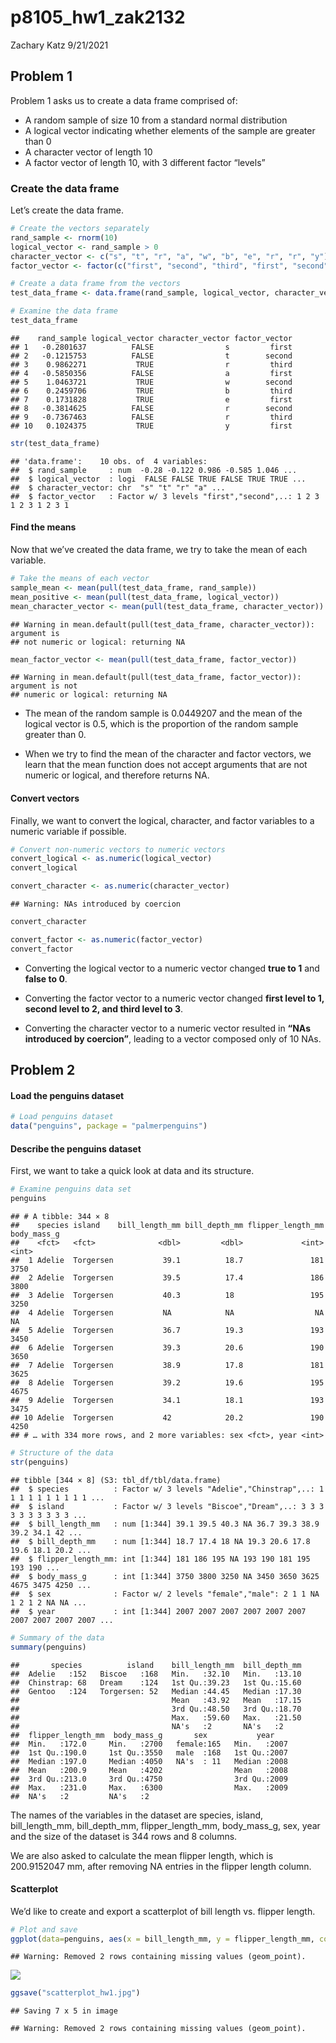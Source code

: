 p8105\_hw1\_zak2132
================
Zachary Katz
9/21/2021

## Problem 1

Problem 1 asks us to create a data frame comprised of:

-   A random sample of size 10 from a standard normal distribution
-   A logical vector indicating whether elements of the sample are
    greater than 0
-   A character vector of length 10
-   A factor vector of length 10, with 3 different factor “levels”

### Create the data frame

Let’s create the data frame.

``` r
# Create the vectors separately
rand_sample <- rnorm(10)
logical_vector <- rand_sample > 0
character_vector <- c("s", "t", "r", "a", "w", "b", "e", "r", "r", "y")
factor_vector <- factor(c("first", "second", "third", "first", "second", "third", "first", "second", "third", "first"))

# Create a data frame from the vectors
test_data_frame <- data.frame(rand_sample, logical_vector, character_vector, factor_vector)

# Examine the data frame
test_data_frame
```

    ##    rand_sample logical_vector character_vector factor_vector
    ## 1   -0.2801637          FALSE                s         first
    ## 2   -0.1215753          FALSE                t        second
    ## 3    0.9862271           TRUE                r         third
    ## 4   -0.5850356          FALSE                a         first
    ## 5    1.0463721           TRUE                w        second
    ## 6    0.2459706           TRUE                b         third
    ## 7    0.1731828           TRUE                e         first
    ## 8   -0.3814625          FALSE                r        second
    ## 9   -0.7367463          FALSE                r         third
    ## 10   0.1024375           TRUE                y         first

``` r
str(test_data_frame)
```

    ## 'data.frame':    10 obs. of  4 variables:
    ##  $ rand_sample     : num  -0.28 -0.122 0.986 -0.585 1.046 ...
    ##  $ logical_vector  : logi  FALSE FALSE TRUE FALSE TRUE TRUE ...
    ##  $ character_vector: chr  "s" "t" "r" "a" ...
    ##  $ factor_vector   : Factor w/ 3 levels "first","second",..: 1 2 3 1 2 3 1 2 3 1

#### Find the means

Now that we’ve created the data frame, we try to take the mean of each
variable.

``` r
# Take the means of each vector
sample_mean <- mean(pull(test_data_frame, rand_sample))
mean_positive <- mean(pull(test_data_frame, logical_vector))
mean_character_vector <- mean(pull(test_data_frame, character_vector))
```

    ## Warning in mean.default(pull(test_data_frame, character_vector)): argument is
    ## not numeric or logical: returning NA

``` r
mean_factor_vector <- mean(pull(test_data_frame, factor_vector))
```

    ## Warning in mean.default(pull(test_data_frame, factor_vector)): argument is not
    ## numeric or logical: returning NA

-   The mean of the random sample is 0.0449207 and the mean of the
    logical vector is 0.5, which is the proportion of the random sample
    greater than 0.

-   When we try to find the mean of the character and factor vectors, we
    learn that the mean function does not accept arguments that are not
    numeric or logical, and therefore returns NA.

#### Convert vectors

Finally, we want to convert the logical, character, and factor variables
to a numeric variable if possible.

``` r
# Convert non-numeric vectors to numeric vectors
convert_logical <- as.numeric(logical_vector)
convert_logical

convert_character <- as.numeric(character_vector)
```

    ## Warning: NAs introduced by coercion

``` r
convert_character

convert_factor <- as.numeric(factor_vector)
convert_factor
```

-   Converting the logical vector to a numeric vector changed **true to
    1** and **false to 0**.

-   Converting the factor vector to a numeric vector changed **first
    level to 1, second level to 2, and third level to 3**.

-   Converting the character vector to a numeric vector resulted in
    **“NAs introduced by coercion”**, leading to a vector composed only
    of 10 NAs.

## Problem 2

#### Load the penguins dataset

``` r
# Load penguins dataset
data("penguins", package = "palmerpenguins")
```

#### Describe the penguins dataset

First, we want to take a quick look at data and its structure.

``` r
# Examine penguins data set
penguins
```

    ## # A tibble: 344 × 8
    ##    species island    bill_length_mm bill_depth_mm flipper_length_mm body_mass_g
    ##    <fct>   <fct>              <dbl>         <dbl>             <int>       <int>
    ##  1 Adelie  Torgersen           39.1          18.7               181        3750
    ##  2 Adelie  Torgersen           39.5          17.4               186        3800
    ##  3 Adelie  Torgersen           40.3          18                 195        3250
    ##  4 Adelie  Torgersen           NA            NA                  NA          NA
    ##  5 Adelie  Torgersen           36.7          19.3               193        3450
    ##  6 Adelie  Torgersen           39.3          20.6               190        3650
    ##  7 Adelie  Torgersen           38.9          17.8               181        3625
    ##  8 Adelie  Torgersen           39.2          19.6               195        4675
    ##  9 Adelie  Torgersen           34.1          18.1               193        3475
    ## 10 Adelie  Torgersen           42            20.2               190        4250
    ## # … with 334 more rows, and 2 more variables: sex <fct>, year <int>

``` r
# Structure of the data
str(penguins)
```

    ## tibble [344 × 8] (S3: tbl_df/tbl/data.frame)
    ##  $ species          : Factor w/ 3 levels "Adelie","Chinstrap",..: 1 1 1 1 1 1 1 1 1 1 ...
    ##  $ island           : Factor w/ 3 levels "Biscoe","Dream",..: 3 3 3 3 3 3 3 3 3 3 ...
    ##  $ bill_length_mm   : num [1:344] 39.1 39.5 40.3 NA 36.7 39.3 38.9 39.2 34.1 42 ...
    ##  $ bill_depth_mm    : num [1:344] 18.7 17.4 18 NA 19.3 20.6 17.8 19.6 18.1 20.2 ...
    ##  $ flipper_length_mm: int [1:344] 181 186 195 NA 193 190 181 195 193 190 ...
    ##  $ body_mass_g      : int [1:344] 3750 3800 3250 NA 3450 3650 3625 4675 3475 4250 ...
    ##  $ sex              : Factor w/ 2 levels "female","male": 2 1 1 NA 1 2 1 2 NA NA ...
    ##  $ year             : int [1:344] 2007 2007 2007 2007 2007 2007 2007 2007 2007 2007 ...

``` r
# Summary of the data
summary(penguins)
```

    ##       species          island    bill_length_mm  bill_depth_mm  
    ##  Adelie   :152   Biscoe   :168   Min.   :32.10   Min.   :13.10  
    ##  Chinstrap: 68   Dream    :124   1st Qu.:39.23   1st Qu.:15.60  
    ##  Gentoo   :124   Torgersen: 52   Median :44.45   Median :17.30  
    ##                                  Mean   :43.92   Mean   :17.15  
    ##                                  3rd Qu.:48.50   3rd Qu.:18.70  
    ##                                  Max.   :59.60   Max.   :21.50  
    ##                                  NA's   :2       NA's   :2      
    ##  flipper_length_mm  body_mass_g       sex           year     
    ##  Min.   :172.0     Min.   :2700   female:165   Min.   :2007  
    ##  1st Qu.:190.0     1st Qu.:3550   male  :168   1st Qu.:2007  
    ##  Median :197.0     Median :4050   NA's  : 11   Median :2008  
    ##  Mean   :200.9     Mean   :4202                Mean   :2008  
    ##  3rd Qu.:213.0     3rd Qu.:4750                3rd Qu.:2009  
    ##  Max.   :231.0     Max.   :6300                Max.   :2009  
    ##  NA's   :2         NA's   :2

The names of the variables in the dataset are species, island,
bill\_length\_mm, bill\_depth\_mm, flipper\_length\_mm, body\_mass\_g,
sex, year and the size of the dataset is 344 rows and 8 columns.

We are also asked to calculate the mean flipper length, which is
200.9152047 mm, after removing NA entries in the flipper length column.

#### Scatterplot

We’d like to create and export a scatterplot of bill length vs. flipper
length.

``` r
# Plot and save
ggplot(data=penguins, aes(x = bill_length_mm, y = flipper_length_mm, color = species)) + geom_point()
```

    ## Warning: Removed 2 rows containing missing values (geom_point).

![](p8105_hw1_zak2132_files/figure-gfm/scatterplot-1.png)<!-- -->

``` r
ggsave("scatterplot_hw1.jpg")
```

    ## Saving 7 x 5 in image

    ## Warning: Removed 2 rows containing missing values (geom_point).
